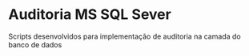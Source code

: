 # Auditoria MS SQL Sever
Scripts desenvolvidos para implementação de auditoria na camada do banco de dados 

